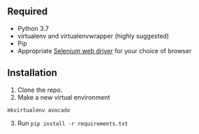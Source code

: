 ## Required
- Python 3.7
- virtualenv and virtualenvwrapper (highly suggested)
- Pip
- Appropriate [Selenium web driver](https://selenium-python.readthedocs.io/installation.html#drivers) for your choice of browser

## Installation
1. Clone the repo.
2. Make a new virtual environment
```
mkvirtualenv avocado
```
3. Run `pip install -r requirements.txt`
